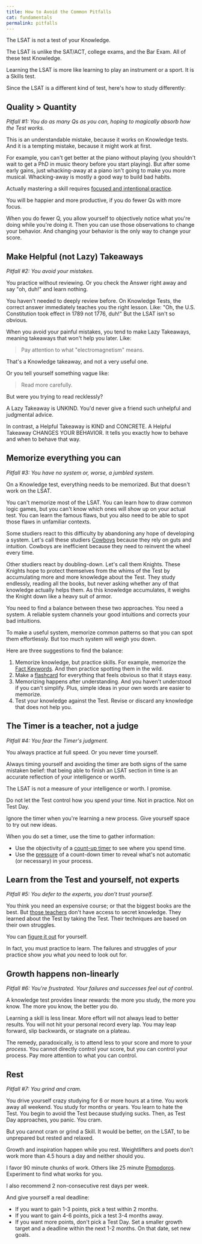 ```yaml
---
title: How to Avoid the Common Pitfalls
cat: fundamentals
permalink: pitfalls
---
```


The LSAT is not a test of your Knowledge.

The LSAT is unlike the SAT/ACT, college exams, and the Bar Exam. All of these test Knowledge.

Learning the LSAT is more like learning to play an instrument or a sport. It is a Skills test.

Since the LSAT is a different kind of test, here's how to study differently:

## Quality > Quantity

*Pitfall #1: You do as many Qs as you can, hoping to magically absorb how the Test works.*

This is an understandable mistake, because it works on Knowledge tests. And it is a tempting mistake, because it might work at first.

For example, you can't get better at the piano without playing (you shouldn't wait to get a PhD in music theory before you start playing). But after some early gains, just whacking-away at a piano isn't going to make you more musical. Whacking-away is mostly a good way to build bad habits.

Actually mastering a skill requires [focused and intentional practice][1].

You will be happier and more productive, if you do fewer Qs with more focus.

When you do fewer Q, you allow yourself to objectively notice what you're doing while you're doing it. Then you can use those observations to change your behavior. And changing your behavior is the only way to change your score.

## Make Helpful (not Lazy) Takeaways

*Pitfall #2: You avoid your mistakes.*

You practice without reviewing. Or you check the Answer right away and say "oh, duh!" and learn nothing.

You haven't needed to deeply review before. On Knowledge Tests, the correct answer immediately teaches you the right lesson. Like: "Oh, the U.S. Constitution took effect in 1789 not 1776, duh!" But the LSAT isn't so obvious.

When you avoid your painful mistakes, you tend to make Lazy Takeaways, meaning takeaways that won't help you later. Like:

> Pay attention to what "electromagnetism" means.

That's a Knowledge takeaway, and not a very useful one.

Or you tell yourself something vague like:

> Read more carefully.

But were you trying to read recklessly?

A Lazy Takeaway is UNKIND. You'd never give a friend such unhelpful and judgmental advice.

In contrast, a Helpful Takeaway is KIND and CONCRETE. A Helpful Takeaway CHANGES YOUR BEHAVIOR. It tells you exactly how to behave and when to behave that way.

## Memorize everything you can

*Pitfall #3: You have no system or, worse, a jumbled system.*

On a Knowledge test, everything needs to be memorized. But that doesn't work on the LSAT.

You can't memorize most of the LSAT. You can learn how to draw common logic games, but you can't know which ones will show up on your actual test. You can learn the famous flaws, but you also need to be able to spot those flaws in unfamiliar contexts. 

Some studiers react to this difficulty by abandoning any hope of developing a system. Let's call these studiers [Cowboys][2] because they rely on guts and intuition. Cowboys are inefficient because they need to reinvent the wheel every time.

Other studiers react by doubling-down. Let's call them Knights. These Knights hope to protect themselves from the whims of the Test by accumulating more and more knowledge about the Test. They study endlessly, reading all the books, but never asking whether any of that knowledge actually helps them. As this knowledge accumulates, it weighs the Knight down like a heavy suit of armor.

You need to find a balance between these two approaches. You need a system. A reliable system channels your good intuitions and corrects your bad intuitions. 

To make a useful system, memorize common patterns so that you can spot them effortlessly. But too much system will weigh you down.

Here are three suggestions to find the balance:

1. Memorize knowledge, but practice skills. For example, memorize the [Fact Keywords][9]. And then practice spotting them in the wild.
1. Make a [flashcard][3] for everything that feels obvious so that it stays easy.
1. Memorizing happens after understanding. And you haven't understood if you can't simplify. Plus, simple ideas in your own words are easier to memorize.
1. Test your knowledge against the Test. Revise or discard any knowledge that does not help you.

## The Timer is a teacher, not a judge

*Pitfall #4: You fear the Timer's judgment.*

You always practice at full speed. Or you never time yourself. 

Always timing yourself and avoiding the timer are both signs of the same mistaken belief: that being able to finish an LSAT section in time is an accurate reflection of your intelligence or worth.

The LSAT is not a measure of your intelligence or worth. I promise.

Do not let the Test control how you spend your time. Not in practice. Not on Test Day.

Ignore the timer when you're learning a new process. Give yourself space to try out new ideas.

When you do set a timer, use the time to gather information:

- Use the objectivity of a [count-up timer][4] to see where you spend time.
- Use the [pressure][5] of a count-down timer to reveal what's not automatic (or necessary) in your process.

## Learn from the Test and yourself, not experts

*Pitfall #5: You defer to the experts, you don't trust yourself.*

You think you need an expensive course; or that the biggest books are the best. But [those teachers][6] don't have access to secret knowledge. They learned about the Test by taking the Test. Their techniques are based on their own struggles.

You can [figure it out][7] for yourself.

In fact, you must practice to learn. The failures and struggles of *your* practice show *you* what *you* need to look out for.

## Growth happens non-linearly

*Pitfall #6: You're frustrated. Your failures and successes feel out of control.*

A knowledge test provides linear rewards: the more you study, the more you know. The more you know, the better you do.

Learning a skill is less linear. More effort will not always lead to better results. You will not hit your personal record every lap. You may leap forward, slip backwards, or stagnate on a plateau.

The remedy, paradoxically, is to attend less to your score and more to your *process*. You cannot directly control your score, but you can control your process. Pay more attention to what you can control.

## Rest

*Pitfall #7: You grind and cram.*

You drive yourself crazy studying for 6 or more hours at a time. You work away all weekend. You study for months or years. You learn to hate the Test. You begin to avoid the Test because studying sucks. Then, as Test Day approaches, you panic. You cram.

But you cannot cram or grind a Skill. It would be better, on the LSAT, to be unprepared but rested and relaxed.

Growth and inspiration happen while you rest. Weightlifters and poets don't work more than 4.5 hours a day and neither should you.

I favor 90 minute chunks of work. Others like 25 minute [Pomodoros][8]. Experiment to find what works for you.

I also recommend 2 non-consecutive rest days per week.

And give yourself a real deadline:

- If you want to gain 1-3 points, pick a test within 2 months.
- If you want to gain 4-6 points, pick a test 3-4 months away.
- If you want more points, don't pick a Test Day. Set a smaller growth target and a deadline within the next 1-2 months. On that date, set new goals.

[1]: practice.html#skill-work
[2]: checklists.html
[3]: resources.html#anki
[4]: time.html#splits
[5]: sprint.html
[6]: others.html
[7]: practice.html#puzzle-mode
[8]: https://en.wikipedia.org/wiki/Pomodoro_Technique
[9]: break.html#fact-words